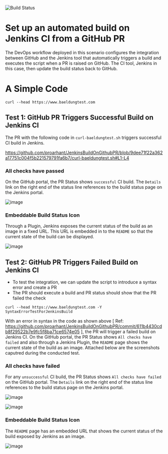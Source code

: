 ![Build Status](http://provungshu.baeldungtest.com:8080/buildStatus/icon?job=JenkinsBuildOnGithubPR)
# Set up an automated build on Jenkins CI from a GitHub PR

The DevOps workflow deployed in this scenario configures the integration between GitHub and the Jenkins tool that automatically triggers a build and executes the script when a PR is raised on GitHub. The CI tool, Jenkins in this case, then update the build status back to GitHub.

# A Simple Code
```
curl --head https://www.baeldungtest.com
```

## Test 1: GitHub PR Triggers Successful Build on Jenkins CI

The PR with the following code in `curl-baeldungtest.sh` triggers successful CI build in Jenkins.

https://github.com/proarhant/JenkinsBuildOnGithubPR/blob/9dee71f22a362a17751c004f5b221579791fa6b7/curl-baeldungtest.sh#L1-L4

### All checks have passed

On the GitHub portal, the PR Status shows `successful` CI build. The `Details` link on the right end of the status line references to the build status page on the Jenkins portal.

![image](https://github.com/proarhant/JenkinsBuildOnGithubPR/assets/2681229/10ded9ec-2c64-48b0-951a-b6da5e9f16e9)

### Embeddable Build Status Icon

Through a Plugin, Jenkins exposes the current status of the build as an image in a fixed URL. This URL is embedded in to the `README` so that the current state of the build can be displayed.

![image](https://github.com/proarhant/JenkinsBuildOnGithubPR/assets/2681229/910210d8-84d2-4e5b-abc2-5fe1b1935c58)

## Test 2: GitHub PR Triggers Failed Build on Jenkins CI

- To test the integration, we can update the script to introduce a syntax error and create a PR
- The PR should execute a build and PR status should show that the PR failed the check

```
curl --head https://www.baeldungtest.com -Y SyntaxErrorTestForJenkinsBuild
```

With an error in syntax in the code as shown above [ Ref: https://github.com/proarhant/JenkinsBuildOnGithubPR/commit/611b4430cdb8f29522b7e9fc5f8ba71ce6574e05 ], the PR will trigger a failed build on Jenkins CI.
On the GitHub portal, the PR Status shows `All checks have failed` and also through a Jenkins Plugin, the `README` page shows the current state of the build as an image. Attached below are the screenshots caputred during the conducted test.

### All checks have failed

For any `unsuccessful` CI build, the PR Status shows `All checks have failed` on the GitHub portal. The `Details` link on the right end of the status line references to the build status page on the Jenkins portal.

![image](https://github.com/proarhant/JenkinsBuildOnGithubPR/assets/2681229/7bf82c10-b802-449a-91e1-989b379ba7e9)

![image](https://github.com/proarhant/JenkinsBuildOnGithubPR/assets/2681229/563e8d8c-b6d5-46d1-b169-5fcc60418913)

### Embeddable Build Status Icon

The `README` page has an embedded URL that shows the current status of the build exposed by Jenkins as an image.

![image](https://github.com/proarhant/JenkinsBuildOnGithubPR/assets/2681229/18d73284-d819-4bf0-b3f6-266b2913ba75)
